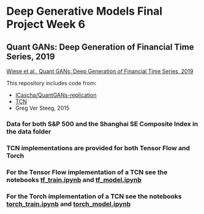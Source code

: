 # Deep Generative Models Final Project Week 6

## Quant GANs: Deep Generation of Financial Time Series, 2019


[Wiese et al., Quant GANs: Deep Generation of Financial Time Series, 2019](https://arxiv.org/abs/1907.06673)


This repository includes code from:
* [ICascha/QuantGANs-replication](https://github.com/ICascha/QuantGANs-replication)
* [TCN](https://github.com/locuslab/TCN)
* Greg Ver Steeg, 2015

### Data for both S&P 500 and the Shanghai SE Composite Index in the data folder

### TCN implementations are provided for both Tensor Flow and Torch

### For the Tensor Flow implementation of a TCN see the notebooks [tf_train.ipynb](./tf_train.ipynb) and [tf_model.ipynb](./tf_model.ipynb)

### For the Torch implementation of a TCN see the notebooks [torch_train.ipynb](./torch_train.ipynb) and [torch_model.ipynb](./torch_model.ipynb)
